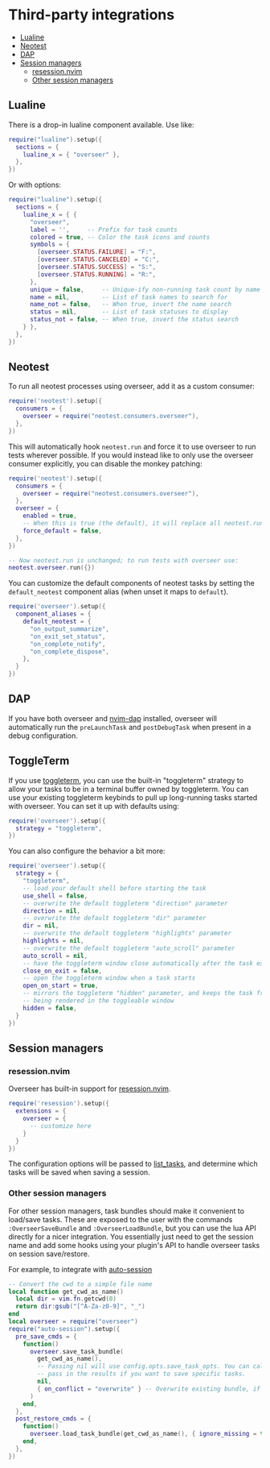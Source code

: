 # Third-party integrations

<!-- TOC -->

- [Lualine](#lualine)
- [Neotest](#neotest)
- [DAP](#dap)
- [Session managers](#session-managers)
  - [resession.nvim](#resessionnvim)
  - [Other session managers](#other-session-managers)

<!-- /TOC -->

## Lualine

There is a drop-in lualine component available. Use like:

```lua
require("lualine").setup({
  sections = {
    lualine_x = { "overseer" },
  },
})
```

Or with options:

```lua
require("lualine").setup({
  sections = {
    lualine_x = { {
      "overseer",
      label = '',     -- Prefix for task counts
      colored = true, -- Color the task icons and counts
      symbols = {
        [overseer.STATUS.FAILURE] = "F:",
        [overseer.STATUS.CANCELED] = "C:",
        [overseer.STATUS.SUCCESS] = "S:",
        [overseer.STATUS.RUNNING] = "R:",
      },
      unique = false,     -- Unique-ify non-running task count by name
      name = nil,         -- List of task names to search for
      name_not = false,   -- When true, invert the name search
      status = nil,       -- List of task statuses to display
      status_not = false, -- When true, invert the status search
    } },
  },
})
```

## Neotest

To run all neotest processes using overseer, add it as a custom consumer:

```lua
require('neotest').setup({
  consumers = {
    overseer = require("neotest.consumers.overseer"),
  },
})
```

This will automatically hook `neotest.run` and force it to use overseer to run tests wherever possible. If you would instead like to only use the overseer consumer explicitly, you can disable the monkey patching:

```lua
require('neotest').setup({
  consumers = {
    overseer = require("neotest.consumers.overseer"),
  },
  overseer = {
    enabled = true,
    -- When this is true (the default), it will replace all neotest.run.* commands
    force_default = false,
  },
})

-- Now neotest.run is unchanged; to run tests with overseer use:
neotest.overseer.run({})
```

You can customize the default components of neotest tasks by setting the `default_neotest` component alias (when unset it maps to `default`).

```lua
require('overseer').setup({
  component_aliases = {
    default_neotest = {
      "on_output_summarize",
      "on_exit_set_status",
      "on_complete_notify",
      "on_complete_dispose",
    },
  }
})
```

## DAP

If you have both overseer and [nvim-dap](https://github.com/mfussenegger/nvim-dap) installed, overseer will automatically run the `preLaunchTask` and `postDebugTask` when present in a debug configuration.

## ToggleTerm

If you use [toggleterm](https://github.com/akinsho/toggleterm.nvim), you can use the built-in "toggleterm" strategy to allow your tasks to be in a terminal buffer owned by toggleterm. You can use your existing toggleterm keybinds to pull up long-running tasks started with overseer. You can set it up with defaults using:

```lua
require('overseer').setup({
  strategy = "toggleterm",
})
```

You can also configure the behavior a bit more:

```lua
require('overseer').setup({
  strategy = {
    "toggleterm",
    -- load your default shell before starting the task
    use_shell = false,
    -- overwrite the default toggleterm "direction" parameter
    direction = nil,
    -- overwrite the default toggleterm "dir" parameter
    dir = nil,
    -- overwrite the default toggleterm "highlights" parameter
    highlights = nil,
    -- overwrite the default toggleterm "auto_scroll" parameter
    auto_scroll = nil,
    -- have the toggleterm window close automatically after the task exits
    close_on_exit = false,
    -- open the toggleterm window when a task starts
    open_on_start = true,
    -- mirrors the toggleterm "hidden" parameter, and keeps the task from
    -- being rendered in the toggleable window
    hidden = false,
  }
})
```

## Session managers

### resession.nvim

Overseer has built-in support for [resession.nvim](https://github.com/stevearc/resession.nvim).

```lua
require('resession').setup({
  extensions = {
    overseer = {
      -- customize here
    }
  }
})
```

The configuration options will be passed to [list_tasks](reference.md#list_tasksopts), and determine which tasks will be saved when saving a session.

### Other session managers

For other session managers, task bundles should make it convenient to load/save tasks. These are exposed to the user with the commands `:OverseerSaveBundle` and `:OverseerLoadBundle`, but you can use the lua API directly for a nicer integration. You essentially just need to get the session name and add some hooks using your plugin's API to handle overseer tasks on session save/restore.

For example, to integrate with [auto-session](https://github.com/rmagatti/auto-session)

```lua
-- Convert the cwd to a simple file name
local function get_cwd_as_name()
  local dir = vim.fn.getcwd(0)
  return dir:gsub("[^A-Za-z0-9]", "_")
end
local overseer = require("overseer")
require("auto-session").setup({
  pre_save_cmds = {
    function()
      overseer.save_task_bundle(
        get_cwd_as_name(),
        -- Passing nil will use config.opts.save_task_opts. You can call list_tasks() explicitly and
        -- pass in the results if you want to save specific tasks.
        nil,
        { on_conflict = "overwrite" } -- Overwrite existing bundle, if any
      )
    end,
  },
  post_restore_cmds = {
    function()
      overseer.load_task_bundle(get_cwd_as_name(), { ignore_missing = true })
    end,
  },
})
```
